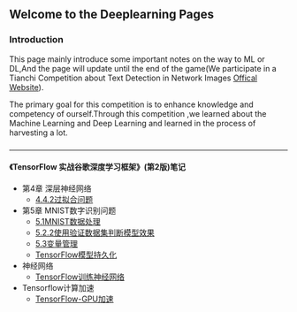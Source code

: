 ## Welcome to the Deeplearning Pages

### Introduction 
This page mainly introduce some important notes on the way to ML or DL,And the page will update until the end of the game(We participate in a Tianchi Competition about Text Detection in Network Images [Offical Website](https://tianchi.aliyun.com/competition/introduction.htm?spm=5176.100066.0.0.6acd33afHI9Z62&raceId=231651)).

The primary goal for this competition is to enhance knowledge and competency of ourself.Through this competition ,we learned about the  Machine Learning and Deep Learning and learned in the process of harvesting a lot.

### 
--------------------------
#### 《TensorFlow 实战谷歌深度学习框架》(第2版)笔记
+ 第4章 深层神经网络
    + [4.4.2过拟合问题](https://github.com/loulan-D/Deeplearning/blob/master/TensorFlow%E5%AE%9E%E6%88%98/4.4.2%E8%BF%87%E6%8B%9F%E5%90%88%E9%97%AE%E9%A2%98.py)
+ 第5章 MNIST数字识别问题
    + [5.1MNIST数据处理](https://github.com/loulan-D/Deeplearning/blob/master/TensorFlow%E5%AE%9E%E6%88%98/5.1MNIST%E6%95%B0%E6%8D%AE%E5%A4%84%E7%90%86.py)
    + [5.2.2使用验证数据集判断模型效果](https://github.com/loulan-D/Deeplearning/blob/master/TensorFlow%E5%AE%9E%E6%88%98/5.2.2%E4%BD%BF%E7%94%A8%E9%AA%8C%E8%AF%81%E6%95%B0%E6%8D%AE%E9%9B%86%E5%88%A4%E6%96%AD%E6%A8%A1%E5%9E%8B%E6%95%88%E6%9E%9C.py)
    + [5.3变量管理](https://github.com/loulan-D/Deeplearning/blob/master/TensorFlow%E5%AE%9E%E6%88%98/5.3%E5%8F%98%E9%87%8F%E7%AE%A1%E7%90%86.py)
    + [TensorFlow模型持久化](https://github.com/loulan-D/Deeplearning/blob/master/TensorFlow%E5%AE%9E%E6%88%98/Tensorflow%E6%A8%A1%E5%9E%8B%E6%8C%81%E4%B9%85%E5%8C%96.py)
+ 神经网络
    + [TensorFlow训练神经网络](https://github.com/loulan-D/Deeplearning/blob/master/TensorFlow%E5%AE%9E%E6%88%98/5.2.1Tensorflow%E8%AE%AD%E7%BB%83%E7%A5%9E%E7%BB%8F%E7%BD%91%E7%BB%9C.py)
+ Tensorflow计算加速
    + [TensorFlow-GPU加速](https://github.com/loulan-D/Deeplearning/blob/master/TensorFlow%E5%AE%9E%E6%88%98/12.1Tensorflow-GPU%E5%8A%A0%E9%80%9F.py)
